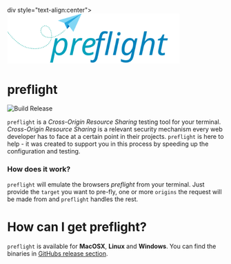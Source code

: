 div style="text-align:center">
<img src="https://raw.githubusercontent.com/sullrich84/preflight/master/assets/logo.svg?sanitize=true" width="400">
</div>

# preflight

![Build Release](https://github.com/sullrich84/preflight/workflows/Build%20Release/badge.svg)

`preflight` is a *Cross-Origin Resource Sharing* testing tool for your terminal. 
*Cross-Origin Resource Sharing* is a relevant security mechanism every web 
developer has to face at a certain point in their projects. `preflight` is here 
to help - it was created to support you in this process by speeding up the 
configuration and testing.

### How does it work?

`preflight` will emulate the browsers *preflight* from your terminal. Just 
provide the `target` you want to pre-fly, one or more `origins` the request will 
be made from and `preflight` handles the rest.  

# How can I get preflight?

`preflight` is available for **MacOSX**, **Linux** and **Windows**. You can find 
the binaries in [GitHubs release section](https://github.com/sullrich84/preflight/releases).

